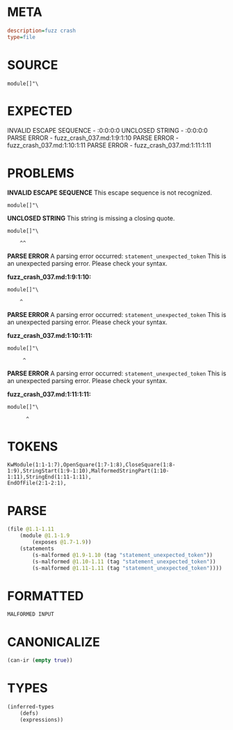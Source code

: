 # META
~~~ini
description=fuzz crash
type=file
~~~
# SOURCE
~~~roc
module[]"\
~~~
# EXPECTED
INVALID ESCAPE SEQUENCE - :0:0:0:0
UNCLOSED STRING - :0:0:0:0
PARSE ERROR - fuzz_crash_037.md:1:9:1:10
PARSE ERROR - fuzz_crash_037.md:1:10:1:11
PARSE ERROR - fuzz_crash_037.md:1:11:1:11
# PROBLEMS
**INVALID ESCAPE SEQUENCE**
This escape sequence is not recognized.

```roc
module[]"\

```


**UNCLOSED STRING**
This string is missing a closing quote.

```roc
module[]"\
```
        ^^


**PARSE ERROR**
A parsing error occurred: `statement_unexpected_token`
This is an unexpected parsing error. Please check your syntax.

**fuzz_crash_037.md:1:9:1:10:**
```roc
module[]"\
```
        ^


**PARSE ERROR**
A parsing error occurred: `statement_unexpected_token`
This is an unexpected parsing error. Please check your syntax.

**fuzz_crash_037.md:1:10:1:11:**
```roc
module[]"\
```
         ^


**PARSE ERROR**
A parsing error occurred: `statement_unexpected_token`
This is an unexpected parsing error. Please check your syntax.

**fuzz_crash_037.md:1:11:1:11:**
```roc
module[]"\
```
          ^


# TOKENS
~~~zig
KwModule(1:1-1:7),OpenSquare(1:7-1:8),CloseSquare(1:8-1:9),StringStart(1:9-1:10),MalformedStringPart(1:10-1:11),StringEnd(1:11-1:11),
EndOfFile(2:1-2:1),
~~~
# PARSE
~~~clojure
(file @1.1-1.11
	(module @1.1-1.9
		(exposes @1.7-1.9))
	(statements
		(s-malformed @1.9-1.10 (tag "statement_unexpected_token"))
		(s-malformed @1.10-1.11 (tag "statement_unexpected_token"))
		(s-malformed @1.11-1.11 (tag "statement_unexpected_token"))))
~~~
# FORMATTED
~~~roc
MALFORMED INPUT
~~~
# CANONICALIZE
~~~clojure
(can-ir (empty true))
~~~
# TYPES
~~~clojure
(inferred-types
	(defs)
	(expressions))
~~~
